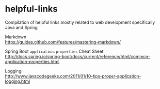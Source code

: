 # helpful-links
Compilation of helpful links mostly related to web development specifically Java and Spring

Markdown<br/>
https://guides.github.com/features/mastering-markdown/

Spring Boot `application.properties` Cheat Sheet<br/>
http://docs.spring.io/spring-boot/docs/current/reference/html/common-application-properties.html

Logging<br/>
http://www.javacodegeeks.com/2011/01/10-tips-proper-application-logging.html

